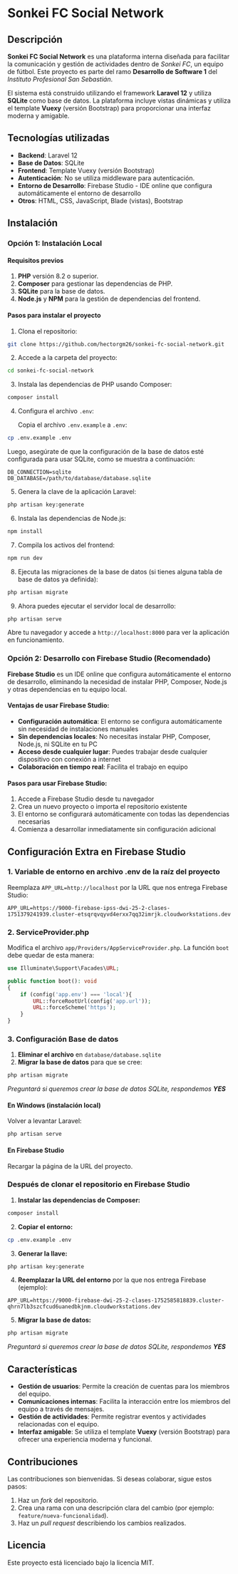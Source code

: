 # Sonkei FC Social Network

## Descripción

**Sonkei FC Social Network** es una plataforma interna diseñada para facilitar la comunicación y gestión de actividades dentro de *Sonkei FC*, un equipo de fútbol. Este proyecto es parte del ramo **Desarrollo de Software 1** del *Instituto Profesional San Sebastián*.

El sistema está construido utilizando el framework **Laravel 12** y utiliza **SQLite** como base de datos. La plataforma incluye vistas dinámicas y utiliza el template **Vuexy** (versión Bootstrap) para proporcionar una interfaz moderna y amigable.

## Tecnologías utilizadas

* **Backend**: Laravel 12
* **Base de Datos**: SQLite
* **Frontend**: Template Vuexy (versión Bootstrap)
* **Autenticación**: No se utiliza middleware para autenticación.
* **Entorno de Desarrollo**: Firebase Studio - IDE online que configura automáticamente el entorno de desarrollo
* **Otros**: HTML, CSS, JavaScript, Blade (vistas), Bootstrap

## Instalación

### Opción 1: Instalación Local

#### Requisitos previos

1. **PHP** versión 8.2 o superior.
2. **Composer** para gestionar las dependencias de PHP.
3. **SQLite** para la base de datos.
4. **Node.js** y **NPM** para la gestión de dependencias del frontend.

#### Pasos para instalar el proyecto

1. Clona el repositorio:

```bash
git clone https://github.com/hectorgm26/sonkei-fc-social-network.git
```

2. Accede a la carpeta del proyecto:

```bash
cd sonkei-fc-social-network
```

3. Instala las dependencias de PHP usando Composer:

```bash
composer install
```

4. Configura el archivo `.env`:
   
   Copia el archivo `.env.example` a `.env`:

```bash
cp .env.example .env
```

   Luego, asegúrate de que la configuración de la base de datos esté configurada para usar SQLite, como se muestra a continuación:

```env
DB_CONNECTION=sqlite
DB_DATABASE=/path/to/database/database.sqlite
```

5. Genera la clave de la aplicación Laravel:

```bash
php artisan key:generate
```

6. Instala las dependencias de Node.js:

```bash
npm install
```

7. Compila los activos del frontend:

```bash
npm run dev
```

8. Ejecuta las migraciones de la base de datos (si tienes alguna tabla de base de datos ya definida):

```bash
php artisan migrate
```

9. Ahora puedes ejecutar el servidor local de desarrollo:

```bash
php artisan serve
```

Abre tu navegador y accede a `http://localhost:8000` para ver la aplicación en funcionamiento.

### Opción 2: Desarrollo con Firebase Studio (Recomendado)

**Firebase Studio** es un IDE online que configura automáticamente el entorno de desarrollo, eliminando la necesidad de instalar PHP, Composer, Node.js y otras dependencias en tu equipo local.

#### Ventajas de usar Firebase Studio:

* **Configuración automática**: El entorno se configura automáticamente sin necesidad de instalaciones manuales
* **Sin dependencias locales**: No necesitas instalar PHP, Composer, Node.js, ni SQLite en tu PC
* **Acceso desde cualquier lugar**: Puedes trabajar desde cualquier dispositivo con conexión a internet
* **Colaboración en tiempo real**: Facilita el trabajo en equipo

#### Pasos para usar Firebase Studio:

1. Accede a Firebase Studio desde tu navegador
2. Crea un nuevo proyecto o importa el repositorio existente
3. El entorno se configurará automáticamente con todas las dependencias necesarias
4. Comienza a desarrollar inmediatamente sin configuración adicional

## Configuración Extra en Firebase Studio

### 1. Variable de entorno en archivo .env de la raíz del proyecto

Reemplaza `APP_URL=http://localhost` por la URL que nos entrega Firebase Studio:

```env
APP_URL=https://9000-firebase-ipss-dwi-25-2-clases-1751379241939.cluster-etsqrqvqyvd4erxx7qq32imrjk.cloudworkstations.dev
```

### 2. ServiceProvider.php

Modifica el archivo `app/Providers/AppServiceProvider.php`. La función `boot` debe quedar de esta manera:

```php
use Illuminate\Support\Facades\URL;
```

```php
public function boot(): void
{
    if (config('app.env') === 'local'){
        URL::forceRootUrl(config('app.url'));
        URL::forceScheme('https');
    }
}
```

### 3. Configuración Base de datos

1. **Eliminar el archivo** en `database/database.sqlite`
2. **Migrar la base de datos** para que se cree:

```bash
php artisan migrate
```

*Preguntará si queremos crear la base de datos SQLite, respondemos **YES***

#### En Windows (instalación local)

Volver a levantar Laravel:

```bash
php artisan serve
```

#### En Firebase Studio

Recargar la página de la URL del proyecto.

### Después de clonar el repositorio en Firebase Studio

1. **Instalar las dependencias de Composer:**

```bash
composer install
```

2. **Copiar el entorno:**

```bash
cp .env.example .env
```

3. **Generar la llave:**

```bash
php artisan key:generate
```

4. **Reemplazar la URL del entorno** por la que nos entrega Firebase (ejemplo):

```env
APP_URL=https://9000-firebase-dwi-25-2-clases-1752585818839.cluster-qhrn7lb3szcfcud6uanedbkjnm.cloudworkstations.dev
```

5. **Migrar la base de datos:**

```bash
php artisan migrate
```

*Preguntará si queremos crear la base de datos SQLite, respondemos **YES***

## Características

* **Gestión de usuarios**: Permite la creación de cuentas para los miembros del equipo.
* **Comunicaciones internas**: Facilita la interacción entre los miembros del equipo a través de mensajes.
* **Gestión de actividades**: Permite registrar eventos y actividades relacionadas con el equipo.
* **Interfaz amigable**: Se utiliza el template **Vuexy** (versión Bootstrap) para ofrecer una experiencia moderna y funcional.

## Contribuciones

Las contribuciones son bienvenidas. Si deseas colaborar, sigue estos pasos:

1. Haz un *fork* del repositorio.
2. Crea una rama con una descripción clara del cambio (por ejemplo: `feature/nueva-funcionalidad`).
3. Haz un *pull request* describiendo los cambios realizados.

## Licencia

Este proyecto está licenciado bajo la licencia MIT.
